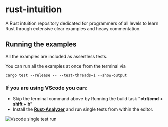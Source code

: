 # rust-intuition

A Rust intuition repository dedicated for programmers of all levels to learn Rust through extensive clear examples and heavy commentation.

## Running the examples

All the examples are included as assertless tests.

You can run all the examples at once from the terminal via 
```
cargo test --release -- --test-threads=1 --show-output
```
### If you are using VScode you can: ###
* Skip the terminal command above by Running the build task **"ctrl/cmd + shift + b"**
* Install the [**Rust-Analyzer**](*https://github.com/rust-lang/rust-analyzer) and run single tests from within the editor.

![Vscode single test run](https://i.imgur.com/cXSY27i.png)
